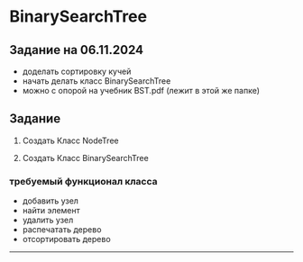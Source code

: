 # BinarySearchTree

## Задание на 06.11.2024  

- доделать сортировку  кучей  
- начать делать класс BinarySearchTree  
- можно с опорой на учебник BST.pdf (лежит в этой же папке)  

## Задание  

1) Создать Класс NodeTree  

2) Создать Класс BinarySearchTree  

### требуемый функционал класса  

- добавить узел  
- найти элемент  
- удалить узел  
- распечатать дерево  
- отсортировать дерево  

---  
